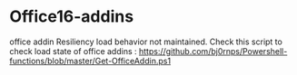 # Office16-addins
office addin Resiliency load behavior
not maintained. 
Check this script to check load state of office addins : https://github.com/bj0rnps/Powershell-functions/blob/master/Get-OfficeAddin.ps1
